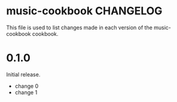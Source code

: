 # music-cookbook CHANGELOG

This file is used to list changes made in each version of the music-cookbook cookbook.

# 0.1.0

Initial release.

- change 0
- change 1

